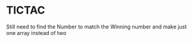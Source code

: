 # TICTAC
Still need to find the Number to match the Winning number and make just one array instead of two 
